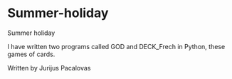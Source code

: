 # Summer-holiday
Summer holiday

I have written two programs called GOD and DECK_Frech in Python, these games of cards.

Written by Jurijus Pacalovas
